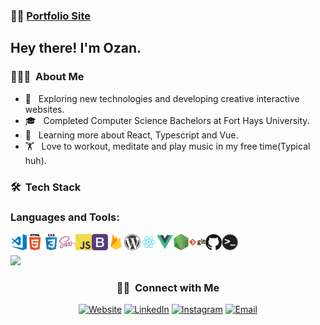 ###  :man_technologist:  [Portfolio Site](https://ozansozuozgit.github.io/portfolio/)

<h2> Hey there! I'm Ozan.</h2>

<h3> 👨🏻‍💻 &nbsp;About Me </h3>

- 🤔 &nbsp; Exploring new technologies and developing creative interactive websites.
- 🎓 &nbsp; Completed Computer Science Bachelors at Fort Hays University.
- 📕 &nbsp; Learning more about React, Typescript and Vue.
- 🏋️‍ &nbsp; Love to workout, meditate and play music in my free time(Typical huh).
<h3> 🛠 &nbsp;Tech Stack</h3>

### Languages and Tools:

<img align="left" alt="Visual Studio Code" width="26px" src="https://raw.githubusercontent.com/github/explore/80688e429a7d4ef2fca1e82350fe8e3517d3494d/topics/visual-studio-code/visual-studio-code.png" />
<img align="left" alt="HTML5" width="26px" src="https://raw.githubusercontent.com/github/explore/80688e429a7d4ef2fca1e82350fe8e3517d3494d/topics/html/html.png" />
<img align="left" alt="CSS3" width="26px" src="https://raw.githubusercontent.com/github/explore/80688e429a7d4ef2fca1e82350fe8e3517d3494d/topics/css/css.png" />
<img align="left" alt="Sass" width="26px" src="https://raw.githubusercontent.com/github/explore/80688e429a7d4ef2fca1e82350fe8e3517d3494d/topics/sass/sass.png" />
<img align="left" alt="JavaScript" width="26px" src="https://raw.githubusercontent.com/github/explore/80688e429a7d4ef2fca1e82350fe8e3517d3494d/topics/javascript/javascript.png" />
<img align="left" alt="BootStrap" width="26px" src="https://raw.githubusercontent.com/github/explore/80688e429a7d4ef2fca1e82350fe8e3517d3494d/topics/bootstrap/bootstrap.png" />
<img align="left" alt="Firebase" width="26px" src="https://raw.githubusercontent.com/github/explore/80688e429a7d4ef2fca1e82350fe8e3517d3494d/topics/firebase/firebase.png" />
<img align="left" alt="WordPress" width="26px" src="https://raw.githubusercontent.com/github/explore/80688e429a7d4ef2fca1e82350fe8e3517d3494d/topics/wordpress/wordpress.png" />
<img align="left" alt="React" width="26px" src="https://raw.githubusercontent.com/github/explore/80688e429a7d4ef2fca1e82350fe8e3517d3494d/topics/react/react.png" />
<img align="left" alt="Vue" width="26px" src="https://raw.githubusercontent.com/github/explore/80688e429a7d4ef2fca1e82350fe8e3517d3494d/topics/vue/vue.png" />

<img align="left" alt="Node.js" width="26px" src="https://raw.githubusercontent.com/github/explore/80688e429a7d4ef2fca1e82350fe8e3517d3494d/topics/nodejs/nodejs.png" />
<img align="left" alt="Git" width="26px" src="https://raw.githubusercontent.com/github/explore/80688e429a7d4ef2fca1e82350fe8e3517d3494d/topics/git/git.png" />
<img align="left" alt="GitHub" width="26px" src="https://raw.githubusercontent.com/github/explore/78df643247d429f6cc873026c0622819ad797942/topics/github/github.png" />
<img align="left" alt="Terminal" width="26px" src="https://raw.githubusercontent.com/github/explore/80688e429a7d4ef2fca1e82350fe8e3517d3494d/topics/terminal/terminal.png" />

<br />
<br />

<a href="https://github.com/ozansozuozgit" align="center">
  <img height="180em" src="https://github-readme-stats.vercel.app/api/top-langs/?username=ozansozuozgit&theme=buefy&layout=compact"  />
</a>

<br/>

<h3 align="center"> 🤝🏻 &nbsp;Connect with Me </h3>

<p align="center">
<a href="https://ozansozuozgit.github.io/portfolio/"><img alt="Website" src="https://img.shields.io/badge/Website-ozansozuoz-blue?style=flat-square&logo=google-chrome"></a>
<a href="https://www.linkedin.com/in/ozan-sozuoz/"><img alt="LinkedIn" src="https://img.shields.io/badge/LinkedIn-Ozan%20Sozuoz%20-blue?style=flat-square&logo=linkedin"></a>
<a href="https://www.instagram.com/ozansozuoz/"><img alt="Instagram" src="https://img.shields.io/badge/Instagram-ozansozuoz-blue?style=flat-square&logo=instagram"></a>
<a href="mailto:ozansozuoz@gmail.com"><img alt="Email" src="https://img.shields.io/badge/Email-ozansozuoz@gmail.com-blue?style=flat-square&logo=gmail"></a>
</p>
